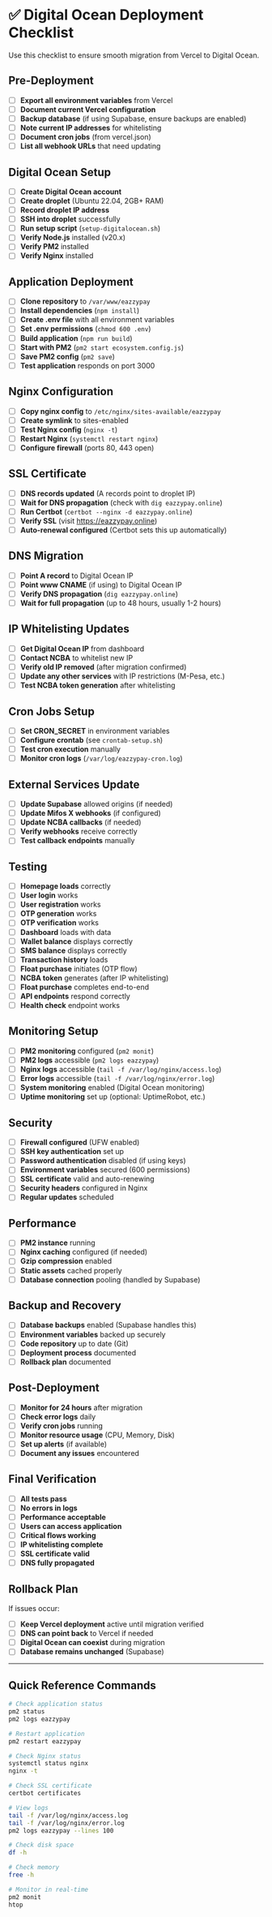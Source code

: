 # ✅ Digital Ocean Deployment Checklist

Use this checklist to ensure smooth migration from Vercel to Digital Ocean.

## Pre-Deployment

- [ ] **Export all environment variables** from Vercel
- [ ] **Document current Vercel configuration**
- [ ] **Backup database** (if using Supabase, ensure backups are enabled)
- [ ] **Note current IP addresses** for whitelisting
- [ ] **Document cron jobs** (from vercel.json)
- [ ] **List all webhook URLs** that need updating

## Digital Ocean Setup

- [ ] **Create Digital Ocean account**
- [ ] **Create droplet** (Ubuntu 22.04, 2GB+ RAM)
- [ ] **Record droplet IP address**
- [ ] **SSH into droplet** successfully
- [ ] **Run setup script** (`setup-digitalocean.sh`)
- [ ] **Verify Node.js** installed (v20.x)
- [ ] **Verify PM2** installed
- [ ] **Verify Nginx** installed

## Application Deployment

- [ ] **Clone repository** to `/var/www/eazzypay`
- [ ] **Install dependencies** (`npm install`)
- [ ] **Create .env file** with all environment variables
- [ ] **Set .env permissions** (`chmod 600 .env`)
- [ ] **Build application** (`npm run build`)
- [ ] **Start with PM2** (`pm2 start ecosystem.config.js`)
- [ ] **Save PM2 config** (`pm2 save`)
- [ ] **Test application** responds on port 3000

## Nginx Configuration

- [ ] **Copy nginx config** to `/etc/nginx/sites-available/eazzypay`
- [ ] **Create symlink** to sites-enabled
- [ ] **Test Nginx config** (`nginx -t`)
- [ ] **Restart Nginx** (`systemctl restart nginx`)
- [ ] **Configure firewall** (ports 80, 443 open)

## SSL Certificate

- [ ] **DNS records updated** (A records point to droplet IP)
- [ ] **Wait for DNS propagation** (check with `dig eazzypay.online`)
- [ ] **Run Certbot** (`certbot --nginx -d eazzypay.online`)
- [ ] **Verify SSL** (visit https://eazzypay.online)
- [ ] **Auto-renewal configured** (Certbot sets this up automatically)

## DNS Migration

- [ ] **Point A record** to Digital Ocean IP
- [ ] **Point www CNAME** (if using) to Digital Ocean IP
- [ ] **Verify DNS propagation** (`dig eazzypay.online`)
- [ ] **Wait for full propagation** (up to 48 hours, usually 1-2 hours)

## IP Whitelisting Updates

- [ ] **Get Digital Ocean IP** from dashboard
- [ ] **Contact NCBA** to whitelist new IP
- [ ] **Verify old IP removed** (after migration confirmed)
- [ ] **Update any other services** with IP restrictions (M-Pesa, etc.)
- [ ] **Test NCBA token generation** after whitelisting

## Cron Jobs Setup

- [ ] **Set CRON_SECRET** in environment variables
- [ ] **Configure crontab** (see `crontab-setup.sh`)
- [ ] **Test cron execution** manually
- [ ] **Monitor cron logs** (`/var/log/eazzypay-cron.log`)

## External Services Update

- [ ] **Update Supabase** allowed origins (if needed)
- [ ] **Update Mifos X webhooks** (if configured)
- [ ] **Update NCBA callbacks** (if needed)
- [ ] **Verify webhooks** receive correctly
- [ ] **Test callback endpoints** manually

## Testing

- [ ] **Homepage loads** correctly
- [ ] **User login** works
- [ ] **User registration** works
- [ ] **OTP generation** works
- [ ] **OTP verification** works
- [ ] **Dashboard** loads with data
- [ ] **Wallet balance** displays correctly
- [ ] **SMS balance** displays correctly
- [ ] **Transaction history** loads
- [ ] **Float purchase** initiates (OTP flow)
- [ ] **NCBA token** generates (after IP whitelisting)
- [ ] **Float purchase** completes end-to-end
- [ ] **API endpoints** respond correctly
- [ ] **Health check** endpoint works

## Monitoring Setup

- [ ] **PM2 monitoring** configured (`pm2 monit`)
- [ ] **PM2 logs** accessible (`pm2 logs eazzypay`)
- [ ] **Nginx logs** accessible (`tail -f /var/log/nginx/access.log`)
- [ ] **Error logs** accessible (`tail -f /var/log/nginx/error.log`)
- [ ] **System monitoring** enabled (Digital Ocean monitoring)
- [ ] **Uptime monitoring** set up (optional: UptimeRobot, etc.)

## Security

- [ ] **Firewall configured** (UFW enabled)
- [ ] **SSH key authentication** set up
- [ ] **Password authentication** disabled (if using keys)
- [ ] **Environment variables** secured (600 permissions)
- [ ] **SSL certificate** valid and auto-renewing
- [ ] **Security headers** configured in Nginx
- [ ] **Regular updates** scheduled

## Performance

- [ ] **PM2 instance** running
- [ ] **Nginx caching** configured (if needed)
- [ ] **Gzip compression** enabled
- [ ] **Static assets** cached properly
- [ ] **Database connection** pooling (handled by Supabase)

## Backup and Recovery

- [ ] **Database backups** enabled (Supabase handles this)
- [ ] **Environment variables** backed up securely
- [ ] **Code repository** up to date (Git)
- [ ] **Deployment process** documented
- [ ] **Rollback plan** documented

## Post-Deployment

- [ ] **Monitor for 24 hours** after migration
- [ ] **Check error logs** daily
- [ ] **Verify cron jobs** running
- [ ] **Monitor resource usage** (CPU, Memory, Disk)
- [ ] **Set up alerts** (if available)
- [ ] **Document any issues** encountered

## Final Verification

- [ ] **All tests pass**
- [ ] **No errors in logs**
- [ ] **Performance acceptable**
- [ ] **Users can access application**
- [ ] **Critical flows working**
- [ ] **IP whitelisting complete**
- [ ] **SSL certificate valid**
- [ ] **DNS fully propagated**

## Rollback Plan

If issues occur:

- [ ] **Keep Vercel deployment** active until migration verified
- [ ] **DNS can point back** to Vercel if needed
- [ ] **Digital Ocean can coexist** during migration
- [ ] **Database remains unchanged** (Supabase)

---

## Quick Reference Commands

```bash
# Check application status
pm2 status
pm2 logs eazzypay

# Restart application
pm2 restart eazzypay

# Check Nginx status
systemctl status nginx
nginx -t

# Check SSL certificate
certbot certificates

# View logs
tail -f /var/log/nginx/access.log
tail -f /var/log/nginx/error.log
pm2 logs eazzypay --lines 100

# Check disk space
df -h

# Check memory
free -h

# Monitor in real-time
pm2 monit
htop
```

